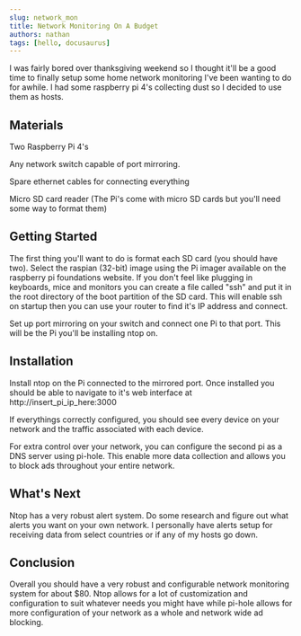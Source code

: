 ```yaml
---
slug: network_mon
title: Network Monitoring On A Budget
authors: nathan
tags: [hello, docusaurus]
---
```


I was fairly bored over thanksgiving weekend so I thought it'll be a good time to finally setup some home network monitoring I've been wanting to do for awhile. I had some raspberry pi 4's collecting dust so I decided to use them as hosts.

## Materials

Two Raspberry Pi 4's

Any network switch capable of port mirroring.

Spare ethernet cables for connecting everything

Micro SD card reader (The Pi's come with micro SD cards but you'll need some way to format them) 

## Getting Started

The first thing you'll want to do is format each SD card (you should have two). Select the raspian (32-bit) image using the Pi imager available on the raspberry pi foundations website. If you don't feel like plugging in keyboards, mice and monitors you can create a file called "ssh" and put it in the root directory of the boot partition of the SD card. This will enable ssh on startup then you can use your router to find it's IP address and connect.

Set up port mirroring on your switch and connect one Pi to that port. This will be the Pi you'll be installing ntop on.

## Installation

Install ntop on the Pi connected to the mirrored port. Once installed you should be able to navigate to it's web interface at http://insert_pi_ip_here:3000

If everythings correctly configured, you should see every device on your network and the traffic associated with each device.

For extra control over your network, you can configure the second pi as a DNS server using pi-hole. This enable more data collection and allows you to block ads throughout your entire network.

## What's Next

Ntop has a very robust alert system. Do some research and figure out what alerts you want on your own network. I personally have alerts setup for receiving data from select countries or if any of my hosts go down.

## Conclusion

Overall you should have a very robust and configurable network monitoring system for about $80. Ntop allows for a lot of customization and configuration to suit whatever needs you might have while pi-hole allows for more configuration of your network as a whole and network wide ad blocking.